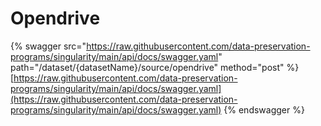 # Opendrive

{% swagger src="https://raw.githubusercontent.com/data-preservation-programs/singularity/main/api/docs/swagger.yaml" path="/dataset/{datasetName}/source/opendrive" method="post" %}
[https://raw.githubusercontent.com/data-preservation-programs/singularity/main/api/docs/swagger.yaml](https://raw.githubusercontent.com/data-preservation-programs/singularity/main/api/docs/swagger.yaml)
{% endswagger %}
